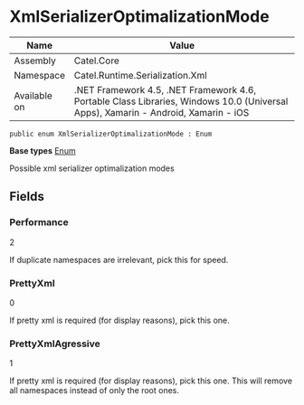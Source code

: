 

# XmlSerializerOptimalizationMode

Name|Value
---|---
Assembly|Catel.Core
Namespace|Catel.Runtime.Serialization.Xml
Available on|.NET Framework 4.5, .NET Framework 4.6, Portable Class Libraries, Windows 10.0 (Universal Apps), Xamarin - Android, Xamarin - iOS

```
public enum XmlSerializerOptimalizationMode : Enum
```

**Base types**
[Enum]()


Possible xml serializer optimalization modes



## Fields

### Performance
2

If duplicate namespaces are irrelevant, pick this for speed.



### PrettyXml
0

If pretty xml is required (for display reasons), pick this one.



### PrettyXmlAgressive
1

If pretty xml is required (for display reasons), pick this one. This will remove all namespaces instead of only the root ones.



